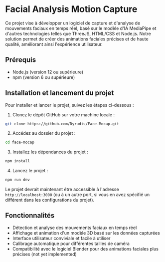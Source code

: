 # Facial Analysis Motion Capture

Ce projet vise à développer un logiciel de capture et d'analyse de mouvements faciaux en temps réel, basé sur le modèle d'IA MediaPipe et d'autres technologies telles que ThreeJS, HTML/CSS et Node.js. Notre solution permet de créer des animations faciales précises et de haute qualité, améliorant ainsi l'expérience utilisateur.

## Prérequis

- Node.js (version 12 ou supérieure)
- npm (version 6 ou supérieure)

## Installation et lancement du projet

Pour installer et lancer le projet, suivez les étapes ci-dessous :

1. Clonez le dépôt GitHub sur votre machine locale :

```bash
git clone https://github.com/Dyrudis/Face-Mocap.git
```

2. Accédez au dossier du projet :

```bash
cd face-mocap
```

3. Installez les dépendances du projet :

```bash
npm install
```

4. Lancez le projet :

```bash
npm run dev
```

Le projet devrait maintenant être accessible à l'adresse `http://localhost:3000` (ou à un autre port, si vous en avez spécifié un différent dans les configurations du projet).

## Fonctionnalités

- Détection et analyse des mouvements faciaux en temps réel
- Affichage et animation d'un modèle 3D basé sur les données capturées
- Interface utilisateur conviviale et facile à utiliser
- Calibrage automatique pour différentes tailles de caméra
- Compatibilité avec le logiciel Blender pour des animations faciales plus précises (not yet implemented)

